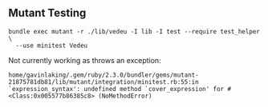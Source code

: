 ## Mutant Testing

    bundle exec mutant -r ./lib/vedeu -I lib -I test --require test_helper \
      --use minitest Vedeu

Not currently working as throws an exception:

    home/gavinlaking/.gem/ruby/2.3.0/bundler/gems/mutant-21875781db81/lib/mutant/integration/minitest.rb:55:in `expression_syntax': undefined method `cover_expression' for #<Class:0x005577b86385c8> (NoMethodError)

